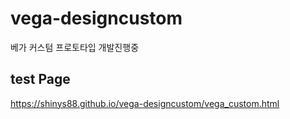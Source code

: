 # vega-designcustom
베가 커스텀 프로토타입 개발진행중

## test Page
https://shinys88.github.io/vega-designcustom/vega_custom.html
